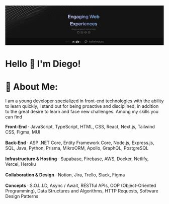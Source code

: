![portfolio image](header.png)
# Hello 👋 I'm Diego!

# 💫 About Me:

I am a young developer specialized in front-end
technologies with the ability to learn quickly, I stand out for being
proactive and disciplined, in addition to the great
desire to learn and face new challenges. Among my skills you can find

**Front-End** · JavaScript, TypeScript, HTML, CSS, React, Next.js, Tailwind CSS, Figma, MUI <br/><br/>
**Back-End** · ASP .NET Core, Entity Framework Core, Node.js, Express.js, SQL, Java, Python, 
Prisma, MikroORM, Apollo, GraphQL, PostgreSQL<br/><br/>
**Infrastructure & Hosting** · Supabase, Firebase, AWS, Docker, Netlify, Vercel, Heroku<br/><br/>
**Collaboration & Design** · Notion, Jira, Trello, Slack, Figma<br/><br/>
**Concepts** · S.O.L.I.D, Async / Await, RESTful APIs, OOP (Object-Oriented Programming), Data 
Structures and Algorithms, HTTP Requests, Software Design Patterns
